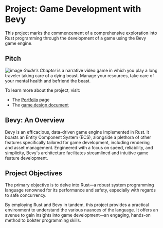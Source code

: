 # Project: Game Development with Bevy

This project marks the commencement of a comprehensive exploration into Rust programming through the development of a game using the Bevy game engine.


## Pitch
![image](https://github.com/MarcoKouyate/first-bevy-game/assets/17044444/5e5a5e87-f2d4-48fc-a392-959d2d3cf59c)
*Guide's Chapter* is a narrative video game in which you play a long traveler taking care of a dying beast. Manage your resources, take care of your mental health and befriend the beast. 

To learn more about the project, visit:
- The [Portfolio](https://marcokouyate.notion.site/Guide-s-Chapter-Bevy-Version-7aa7b524ce97459e958b8a7d4c1c535f?pvs=4) page
- The [game design document](https://marcokouyate.notion.site/Guide-s-Chapter-Game-Design-Document-97d95d592a4d45718ad34a557f1c71a4?pvs=4)



## Bevy: An Overview

Bevy is an efficacious, data-driven game engine implemented in Rust. It boasts an Entity Component System (ECS), alongside a plethora of other features specifically tailored for game development, including rendering and asset management. Engineered with a focus on speed, reliability, and simplicity, Bevy's architecture facilitates streamlined and intuitive game feature development.

## Project Objectives

The primary objective is to delve into Rust—a robust system programming language renowned for its performance and safety, especially with regards to safe concurrency. 

By employing Rust and Bevy in tandem, this project provides a practical environment to understand the various nuances of the language. It offers an avenue to gain insights into game development—an engaging, hands-on method to bolster programming skills.
